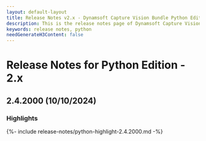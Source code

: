 ```yaml
---
layout: default-layout
title: Release Notes v2.x - Dynamsoft Capture Vision Bundle Python Edition
description: This is the release notes page of Dynamsoft Capture Vision Bundle Python Edition v2.x.
keywords: release notes, python
needGenerateH3Content: false
---
```


# Release Notes for Python Edition - 2.x

## 2.4.2000 (10/10/2024)

### Highlights

{%- include release-notes/python-highlight-2.4.2000.md -%}

